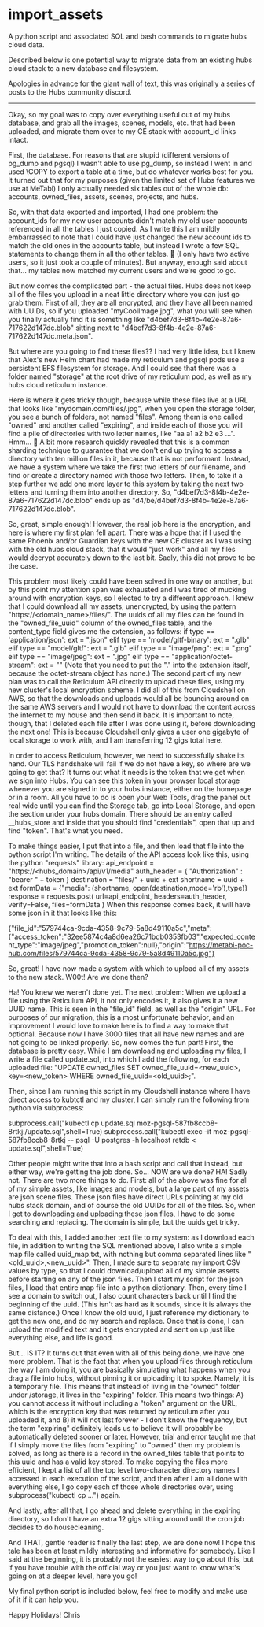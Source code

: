 # import_assets
A python script and associated SQL and bash commands to migrate hubs cloud data.

Described below is one potential way to migrate data from an existing hubs cloud stack to a new database and filesystem.

Apologies in advance for the giant wall of text, this was originally a series of posts to the Hubs community discord.

----------------

Okay, so my goal was to copy over everything useful out of my hubs database, and grab all the images, scenes, models, etc. that had been uploaded, and migrate them over to my CE stack with account_id links intact.

First, the database. For reasons that are stupid (different versions of pg_dump and pgsql) I wasn't able to use pg_dump, so instead I went in and used \COPY to export a table at a time, but do whatever works best for you. It turned out that for my purposes (given the limited set of Hubs features we use at MeTabi) I only actually needed six tables out of the whole db:  accounts, owned_files, assets, scenes, projects, and hubs.

So, with that data exported and imported, I had one problem: the account_ids for my new user accounts didn't match my old user accounts referenced in all the tables I just copied. As I write this I am mildly embarrassed to note that I could have just changed the new account ids to match the old ones in the accounts table, but instead I wrote a few SQL statements to change them in all the other tables. 🙂 (I only have two active users, so it just took a couple of minutes). But anyway, enough said about that... my tables now matched my current users and we're good to go.

But now comes the complicated part - the actual files.
Hubs does not keep all of the files you upload in a neat little directory where you can just go grab them. First of all, they are all encrypted, and they have all been named with UUIDs, so if you uploaded "myCoolImage.jpg", what you will see when you finally actually find it is something like "d4bef7d3-8f4b-4e2e-87a6-717622d147dc.blob" sitting next to "d4bef7d3-8f4b-4e2e-87a6-717622d147dc.meta.json".

But where are you going to find these files?? I had very little idea, but I knew that Alex's new Helm chart had made my reticulum and pgsql pods use a persistent EFS filesystem for storage. And I could see that there was a folder named "storage" at the root drive of my reticulum pod, as well as my hubs cloud reticulum instance.

Here is where it gets tricky though, because while these files live at a URL that looks like "mydomain.com/files/<uuid>.jpg", when you open the storage folder, you see a bunch of folders, not named "files". Among them is one called "owned" and another called "expiring", and inside each of those you will find a pile of directories with two letter names, like "aa a1 a2 b2 e3 ...". Hmm... 🧐 
A bit more research quickly revealed that this is a common sharding technique to guarantee that we don't end up trying to access a directory with ten million files in it, because that is not performant. Instead, we have a system where we take the first two letters of our filename, and find or create a directory named with those two letters. Then, to take it a step further we add one more layer to this system by taking the next two letters and turning them into another directory. So, "d4bef7d3-8f4b-4e2e-87a6-717622d147dc.blob" ends up as "d4/be/d4bef7d3-8f4b-4e2e-87a6-717622d147dc.blob".

So, great, simple enough! However, the real job here is the encryption, and here is where my first plan fell apart. There was a hope that if I used the same Phoenix and/or Guardian keys with the new CE cluster as I was using with the old hubs cloud stack, that it would "just work" and all my files would decrypt accurately down to the last bit. Sadly, this did not prove to be the case.

This problem most likely could have been solved in one way or another, but by this point my attention span was exhausted and I was tired of mucking around with encryption keys, so I elected to try a different approach. I knew that I could download all my assets, unencrypted, by using the pattern "https://<domain_name>/files/<uuid><extension>". The uuids of all my files can be found in the "owned_file_uuid" column of the owned_files table, and the content_type field gives me the extension, as follows: 
    if type == 'application/json':
      ext = ".json"
    elif type == 'model/gltf-binary':
      ext = ".glb"
    elif type == "model/gltf":
      ext = ".glb"
    elif type == "image/png":
      ext = ".png"
    elif type == "image/jpeg":
      ext = ".jpg"
    elif type == "application/octet-stream":
      ext = ""
(Note that you need to put the "." into the extension itself, because the octet-stream object has none.)
The second part of my new plan was to call the Reticulum API directly to upload these files, using my new cluster's local encryption scheme. I did all of this from Cloudshell on AWS, so that the downloads and uploads would all be bouncing around on the same AWS servers and I would not have to download the content across the internet to my house and then send it back. It is important to note, though, that I deleted each file after I was done using it, before downloading the next one! This is because Cloudshell only gives a user one gigabyte of local storage to work with, and I am transferring 12 gigs total here.

In order to access Reticulum, however, we need to successfully shake its hand. Our TLS handshake will fail if we do not have a key, so where are we going to get that? It turns out what it needs is the token that we get when we sign into Hubs. You can see this token in your browser local storage whenever you are signed in to your hubs instance, either on the homepage or in a room. All you have to do is open your Web Tools, drag the panel out real wide until you can find the Storage tab, go into Local Storage, and open the section under your hubs domain. There should be an entry called __hubs_store and inside that you should find "credentials", open that up and find "token". That's what you need.

To make things easier, I put that into a file, and then load that file into the python script I'm writing. The details of the API access look like this, using the python "requests" library:
  api_endpoint = "https://<hubs_domain>/api/v1/media"
  auth_header = { 
    "Authorization" : "bearer " + token
  }
  destination = "files/" + uuid + ext
  shortname = uuid + ext
  formData = {"media": (shortname, open(destination,mode='rb'),type)}
  response = requests.post(
     url=api_endpoint,
     headers=auth_header,
     verify=False,
     files=formData
  )
When this response comes back, it will have some json in it that looks like this:

  {"file_id":"579744ca-9cda-4358-9c79-5a8d49110a5c","meta":{"access_token":"32ee5874c4a8d6ea26c71bdb0353fb03","expected_content_type":"image/jpeg","promotion_token":null},"origin":"https://metabi-poc-hub.com/files/579744ca-9cda-4358-9c79-5a8d49110a5c.jpg"}

So, great! I have now made a system with which to upload all of my assets to the new stack. W00t! Are we done then?

Ha! You knew we weren't done yet. The next problem: When we upload a file using the Reticulum API, it not only encodes it, it also gives it a new UUID name. This is seen in the "file_id" field, as well as the "origin" URL. For purposes of our migration, this is a most unfortunate behavior, and an improvement I would love to make here is to find a way to make that optional. Because now I have 3000 files that all have new names and are not going to be linked properly.
So, now comes the fun part! First, the database is pretty easy. While I am downloading and uploading my files, I write a file called update.sql, into which I add the following, for each uploaded file:  "UPDATE owned_files SET owned_file_uuid=<new_uuid>, key=<new_token> WHERE owned_file_uuid=<old_uuid>;".

Then, since I am running this script in my Cloudshell instance where I have direct access to kubtctl and my cluster, I can simply run the following from python via subprocess:

  subprocess.call("kubectl cp update.sql moz-pgsql-587fb8ccb8-8rtkj:/update.sql",shell=True)
  subprocess.call("kubectl exec -it moz-pgsql-587fb8ccb8-8rtkj -- psql  -U postgres -h localhost retdb < update.sql",shell=True)

Other people might write that into a bash script and call that instead, but either way, we're getting the job done.
So... NOW are we done? HA! Sadly not. There are two more things to do. First: all of the above was fine for all of my simple assets, like images and models, but a large part of my assets are json scene files. These json files have direct URLs pointing at my old hubs stack domain, and of course the old UUIDs for all of the files. So, when I get to downloading and uploading these json files, I have to do some searching and replacing. The domain is simple, but the uuids get tricky.

To deal with this, I added another text file to my system: as I download each file, in addition to writing the SQL mentioned above, I also write a simple map file called uuid_map.txt, with nothing but comma separated lines like "<old_uuid>,<new_uuid>". Then, I made sure to separate my import CSV values by type, so that I could download/upload all of my simple assets before starting on any of the json files. Then I start my script for the json files, I load that entire map file into a python dictionary. Then, every time I see a domain to switch out, I also count characters back until I find the beginning of the uuid. (This isn't as hard as it sounds, since it is always the same distance.) Once I know the old uuid, I just reference my dictionary to get the new one, and do my search and replace.
Once that is done, I can upload the modified text and it gets encrypted and sent on up just like everything else, and life is good.

But... IS IT? It turns out that even with all of this being done, we have one more problem. That is the fact that when you upload files through reticulum the way I am doing it, you are basically simulating what happens when you drag a file into hubs, without pinning it or uploading it to spoke. Namely, it is a temporary file. This means that instead of living in the "owned" folder under /storage, it lives in the "expiring" folder. This means two things: A) you cannot access it without including a "token" argument on the URL, which is the encryption key that was returned by reticulum after you uploaded it, and B) it will not last forever - I don't know the frequency, but the term "expiring" definitely leads us to believe it will probably be automatically deleted sooner or later.
However, trial and error taught me that if I simply move the files from "expiring" to "owned" then my problem is solved, as long as there is a record in the owned_files table that points to this uuid and has a valid key stored. To make copying the files more efficient, I kept a list of all the top level two-character directory names I accessed in each execution of the script, and then after I am all done with everything else, I go copy each of those whole directories over, using subprocess("kubectl cp ...") again.

And lastly, after all that, I go ahead and delete everything in the expiring directory, so I don't have an extra 12 gigs sitting around until the cron job decides to do housecleaning.

And THAT, gentle reader is finally the last step, we are done now! I hope this tale has been at least mildly interesting and informative for somebody. Like I said at the beginning, it is probably not the easiest way to go about this, but if you have trouble with the official way or you just want to know what's going on at a deeper level, here you go!

My final python script is included below, feel free to modify and make use of it if it can help you.

Happy Holidays!
Chris
